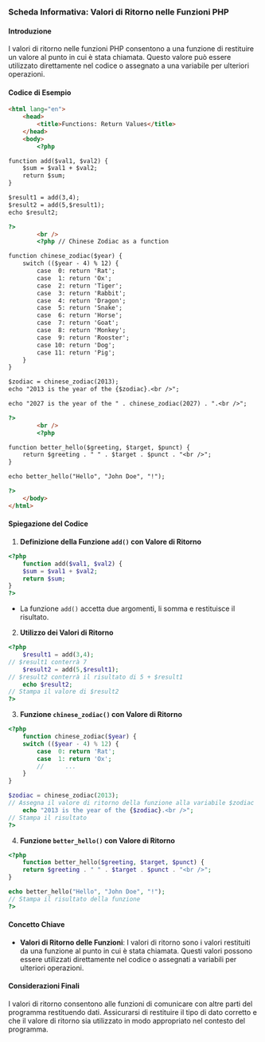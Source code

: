 ### Scheda Informativa: Valori di Ritorno nelle Funzioni PHP
#### Introduzione
I valori di ritorno nelle funzioni PHP consentono a una funzione di restituire un valore al punto in cui è stata chiamata. Questo valore può essere utilizzato direttamente nel codice o assegnato a una variabile per ulteriori operazioni.
#### Codice di Esempio
```html
<html lang="en">
	<head>
		<title>Functions: Return Values</title>
	</head>
	<body>
		<?php

function add($val1, $val2) {
	$sum = $val1 + $val2;
	return $sum;
}

$result1 = add(3,4);
$result2 = add(5,$result1);
echo $result2;

?>
		<br />
		<?php // Chinese Zodiac as a function

function chinese_zodiac($year) {
	switch (($year - 4) % 12) {
		case  0: return 'Rat';
		case  1: return 'Ox';
		case  2: return 'Tiger';
		case  3: return 'Rabbit';
		case  4: return 'Dragon';
		case  5: return 'Snake';
		case  6: return 'Horse';
		case  7: return 'Goat';
		case  8: return 'Monkey';
		case  9: return 'Rooster';
		case 10: return 'Dog';
		case 11: return 'Pig';
	}
}

$zodiac = chinese_zodiac(2013);
echo "2013 is the year of the {$zodiac}.<br />";

echo "2027 is the year of the " . chinese_zodiac(2027) . ".<br />";

?>
		<br />
		<?php

function better_hello($greeting, $target, $punct) {
	return $greeting . " " . $target . $punct . "<br />";
}

echo better_hello("Hello", "John Doe", "!");

?>
	</body>
</html>
```
#### Spiegazione del Codice
1. **Definizione della Funzione `add()` con Valore di Ritorno**
```php
<?php
    function add($val1, $val2) {
	$sum = $val1 + $val2;
	return $sum;
}
?>
```
- La funzione `add()` accetta due argomenti, li somma e restituisce il risultato.
2. **Utilizzo dei Valori di Ritorno**
```php
<?php
    $result1 = add(3,4);
// $result1 conterrà 7
    $result2 = add(5,$result1);
// $result2 conterrà il risultato di 5 + $result1
    echo $result2;
// Stampa il valore di $result2
?>
```
3. **Funzione `chinese_zodiac()` con Valore di Ritorno**
```php
<?php
    function chinese_zodiac($year) {
	switch (($year - 4) % 12) {
		case  0: return 'Rat';
		case  1: return 'Ox';
		// 		...
	}
}

$zodiac = chinese_zodiac(2013);
// Assegna il valore di ritorno della funzione alla variabile $zodiac
    echo "2013 is the year of the {$zodiac}.<br />";
// Stampa il risultato
?>
```
4. **Funzione `better_hello()` con Valore di Ritorno**
```php
<?php
    function better_hello($greeting, $target, $punct) {
	return $greeting . " " . $target . $punct . "<br />";
}

echo better_hello("Hello", "John Doe", "!");
// Stampa il risultato della funzione
?>
```
#### Concetto Chiave
- **Valori di Ritorno delle Funzioni**: I valori di ritorno sono i valori restituiti da una funzione al punto in cui è stata chiamata. Questi valori possono essere utilizzati direttamente nel codice o assegnati a variabili per ulteriori operazioni.
#### Considerazioni Finali
I valori di ritorno consentono alle funzioni di comunicare con altre parti del programma restituendo dati. Assicurarsi di restituire il tipo di dato corretto e che il valore di ritorno sia utilizzato in modo appropriato nel contesto del programma.